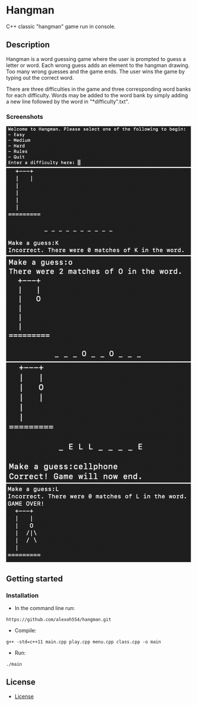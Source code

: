# Hangman
C++ classic "hangman" game run in console.

## Description
Hangman is a word guessing game where the user is prompted to guess a letter or word. Each wrong guess adds an element to the hangman drawing. Too many wrong guesses and the game ends. The user wins the game by typing out the correct word. 

There are three difficulties in the game and three corresponding word banks for each difficulty. Words may be added to the word bank by simply adding a new line followed by the word in "*difficulty".txt".

### Screenshots
![Screenshot](/static/intro.png?raw=true)
![Screenshot](/static/incorrect_guess.png?raw=true)
![Screenshot](/static/correct_guess.png?raw=true)
![Screenshot](/static/game_won.png?raw=true)
![Screenshot](/static/game_lost.png?raw=true)


## Getting started
### Installation
* In the command line run:
```
https://github.com/alexoh554/hangman.git
```

* Compile:
```
g++ -std=c++11 main.cpp play.cpp menu.cpp class.cpp -o main
```

* Run:
```
./main
```

## License
* [License](LICENSE.md)

